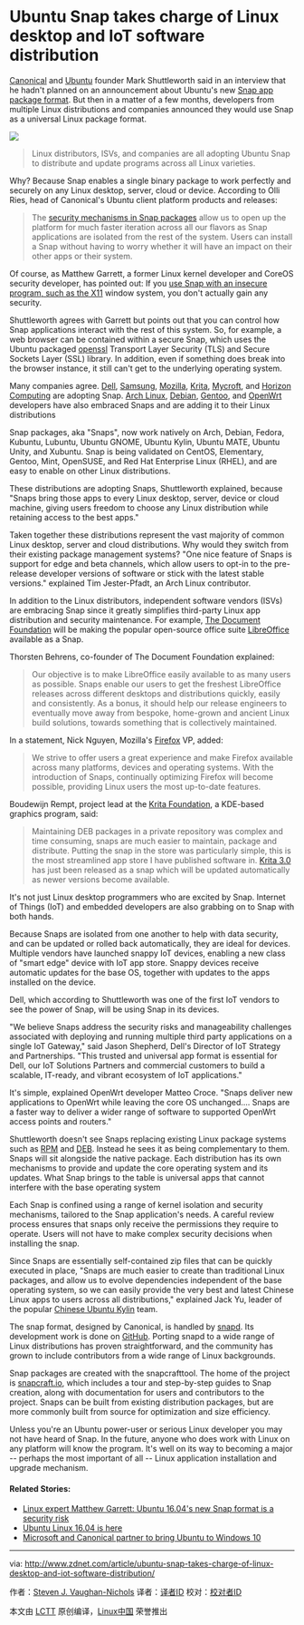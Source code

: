Ubuntu Snap takes charge of Linux desktop and IoT software distribution
===========================================================================

[Canonical][28] and [Ubuntu][29] founder Mark Shuttleworth said in an interview that he hadn't planned on an announcement about Ubuntu's new [Snap app package format][30]. But then in a matter of a few months, developers from multiple Linux distributions and companies announced they would use Snap as a universal Linux package format.

![](http://zdnet2.cbsistatic.com/hub/i/r/2016/06/14/a9b2a139-3cd4-41bf-8e10-180cb9450134/resize/770xauto/adc7d16a46167565399ecdb027dd1416/ubuntu-snap.jpg)
>Linux distributors, ISVs, and companies are all adopting Ubuntu Snap to distribute and update programs across all Linux varieties.

Why? Because Snap enables a single binary package to work perfectly and securely on any Linux desktop, server, cloud or device. According to Olli Ries, head of Canonical's Ubuntu client platform products and releases:

>The [security mechanisms in Snap packages][1] allow us to open up the platform for much faster iteration across all our flavors as Snap applications are isolated from the rest of the system. Users can install a Snap without having to worry whether it will have an impact on their other apps or their system.

Of course, as Matthew Garrett, a former Linux kernel developer and CoreOS security developer, has pointed out: If you [use Snap with an insecure program, such as the X11][2] window system, you don't actually gain any security.

Shuttleworth agrees with Garrett but points out that you can control how Snap applications interact with the rest of this system. So, for example, a web browser can be contained within a secure Snap, which uses the Ubuntu packaged [openssl][3] Transport Layer Security (TLS) and Secure Sockets Layer (SSL) library. In addition, even if something does break into the browser instance, it still can't get to the underlying operating system.

Many companies agree. [Dell][4], [Samsung][5], [Mozilla][6], [Krita][7], [Mycroft][8], and [Horizon Computing][9] are adopting Snap. [Arch Linux][10], [Debian][11], [Gentoo][12], and [OpenWrt][13] developers have also embraced Snaps and are adding it to their Linux distributions

Snap packages, aka "Snaps", now work natively on Arch, Debian, Fedora, Kubuntu, Lubuntu, Ubuntu GNOME, Ubuntu Kylin, Ubuntu MATE, Ubuntu Unity, and Xubuntu. Snap is being validated on CentOS, Elementary, Gentoo, Mint, OpenSUSE, and Red Hat Enterprise Linux (RHEL), and are easy to enable on other Linux distributions.

These distributions are adopting Snaps, Shuttleworth explained, because "Snaps bring those apps to every Linux desktop, server, device or cloud machine, giving users freedom to choose any Linux distribution while retaining access to the best apps."

Taken together these distributions represent the vast majority of common Linux desktop, server and cloud distributions. Why would they switch from their existing package management systems? "One nice feature of Snaps is support for edge and beta channels, which allow users to opt-in to the pre-release developer versions of software or stick with the latest stable versions." explained Tim Jester-Pfadt, an Arch Linux contributor.

In addition to the Linux distributors, independent software vendors (ISVs) are embracing Snap since it greatly simplifies third-party Linux app distribution and security maintenance. For example, [The Document Foundation][14] will be making the popular open-source office suite [LibreOffice][15] available as a Snap.

Thorsten Behrens, co-founder of The Document Foundation explained:

>Our objective is to make LibreOffice easily available to as many users as possible. Snaps enable our users to get the freshest LibreOffice releases across different desktops and distributions quickly, easily and consistently. As a bonus, it should help our release engineers to eventually move away from bespoke, home-grown and ancient Linux build solutions, towards something that is collectively maintained.

In a statement, Nick Nguyen, Mozilla's [Firefox][16] VP, added:

>We strive to offer users a great experience and make Firefox available across many platforms, devices and operating systems. With the introduction of Snaps, continually optimizing Firefox will become possible, providing Linux users the most up-to-date features.

Boudewijn Rempt, project lead at the [Krita Foundation][17], a KDE-based graphics program, said:

>Maintaining DEB packages in a private repository was complex and time consuming, snaps are much easier to maintain, package and distribute. Putting the snap in the store was particularly simple, this is the most streamlined app store I have published software in. [Krita 3.0][18] has just been released as a snap which will be updated automatically as newer versions become available.

It's not just Linux desktop programmers who are excited by Snap. Internet of Things (IoT) and embedded developers are also grabbing on to Snap with both hands.

Because Snaps are isolated from one another to help with data security, and can be updated or rolled back automatically, they are ideal for devices. Multiple vendors have launched snappy IoT devices, enabling a new class of "smart edge" device with IoT app store. Snappy devices receive automatic updates for the base OS, together with updates to the apps installed on the device.

Dell, which according to Shuttleworth was one of the first IoT vendors to see the power of Snap, will be using Snap in its devices.

"We believe Snaps address the security risks and manageability challenges associated with deploying and running multiple third party applications on a single IoT Gateway," said Jason Shepherd, Dell's Director of IoT Strategy and Partnerships. "This trusted and universal app format is essential for Dell, our IoT Solutions Partners and commercial customers to build a scalable, IT-ready, and vibrant ecosystem of IoT applications."

It's simple, explained OpenWrt developer Matteo Croce. "Snaps deliver new applications to OpenWrt while leaving the core OS unchanged.... Snaps are a faster way to deliver a wider range of software to supported OpenWrt access points and routers."

Shuttleworth doesn't see Snaps replacing existing Linux package systems such as [RPM][19] and [DEB][20]. Instead he sees it as being complementary to them. Snaps will sit alongside the native package. Each distribution has its own mechanisms to provide and update the core operating system and its updates. What Snap brings to the table is universal apps that cannot interfere with the base operating system

Each Snap is confined using a range of kernel isolation and security mechanisms, tailored to the Snap application's needs. A careful review process ensures that snaps only receive the permissions they require to operate. Users will not have to make complex security decisions when installing the snap.

Since Snaps are essentially self-contained zip files that can be quickly executed in place, "Snaps are much easier to create than traditional Linux packages, and allow us to evolve dependencies independent of the base operating system, so we can easily provide the very best and latest Chinese Linux apps to users across all distributions," explained Jack Yu, leader of the popular [Chinese Ubuntu Kylin][21] team.

The snap format, designed by Canonical, is handled by [snapd][22]. Its development work is done on [GitHub][23]. Porting snapd to a wide range of Linux distributions has proven straightforward, and the community has grown to include contributors from a wide range of Linux backgrounds.

Snap packages are created with the snapcrafttool. The home of the project is [snapcraft.io][24], which includes a tour and step-by-step guides to Snap creation, along with documentation for users and contributors to the project. Snaps can be built from existing distribution packages, but are more commonly built from source for optimization and size efficiency.

Unless you're an Ubuntu power-user or serious Linux developer you may not have heard of Snap. In the future, anyone who does work with Linux on any platform will know the program. It's well on its way to becoming a major -- perhaps the most important of all -- Linux application installation and upgrade mechanism.

#### Related Stories:

- [Linux expert Matthew Garrett: Ubuntu 16.04's new Snap format is a security risk][25]
- [Ubuntu Linux 16.04 is here][26]
- [Microsoft and Canonical partner to bring Ubuntu to Windows 10][27]


--------------------------------------------------------------------------------

via: http://www.zdnet.com/article/ubuntu-snap-takes-charge-of-linux-desktop-and-iot-software-distribution/

作者：[Steven J. Vaughan-Nichols][a]
译者：[译者ID](https://github.com/译者ID)
校对：[校对者ID](https://github.com/校对者ID)

本文由 [LCTT](https://github.com/LCTT/TranslateProject) 原创编译，[Linux中国](https://linux.cn/) 荣誉推出

[a]: http://www.zdnet.com/meet-the-team/us/steven-j-vaughan-nichols/
[28]: http://www.canonical.com/
[29]: http://www.ubuntu.com/
[30]: https://insights.ubuntu.com/2016/04/13/snaps-for-classic-ubuntu/
[1]: https://insights.ubuntu.com/2016/04/13/snaps-for-classic-ubuntu/
[2]: http://www.zdnet.com/article/linux-expert-matthew-garrett-ubuntu-16-04s-new-snap-format-is-a-security-risk/
[3]: https://www.openssl.org/
[4]: http://www.dell.com/en-us/
[5]: http://www.samsung.com/us/
[6]: http://www.mozilla.com/
[7]: https://krita.org/en/
[8]: https://mycroft.ai/
[9]: http://www.horizon-computing.com/
[10]: https://www.archlinux.org/
[11]: https://www.debian.org/
[12]: https://www.gentoo.org/
[13]: https://openwrt.org/
[14]: https://www.documentfoundation.org/
[15]: https://www.libreoffice.org/download/libreoffice-fresh/
[16]: https://www.mozilla.org/en-US/firefox/new/
[17]: https://krita.org/en/about/krita-foundation/
[18]: https://krita.org/en/item/krita-3-0-released/
[19]: http://rpm5.org/
[20]: https://www.debian.org/doc/manuals/debian-faq/ch-pkg_basics.en.html
[21]: http://www.ubuntu.com/desktop/ubuntu-kylin
[22]: https://launchpad.net/ubuntu/+source/snapd
[23]: https://github.com/snapcore/snapd
[24]: http://snapcraft.io/
[25]: http://www.zdnet.com/article/linux-expert-matthew-garrett-ubuntu-16-04s-new-snap-format-is-a-security-risk/
[26]: http://www.zdnet.com/article/ubuntu-linux-16-04-is-here/
[27]: http://www.zdnet.com/article/microsoft-and-canonical-partner-to-bring-ubuntu-to-windows-10/


